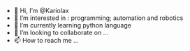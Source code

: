- 👋 Hi, I’m @Kariolax
- 👀 I’m interested in : programming; automation and robotics
- 🌱 I’m currently learning python language
- 💞️ I’m looking to collaborate on ...
- 📫 How to reach me ...

<!---
Kariolax/Kariolax is a ✨ special ✨ repository because its `README.md` (this file) appears on your GitHub profile.
You can click the Preview link to take a look at your changes.
--->
